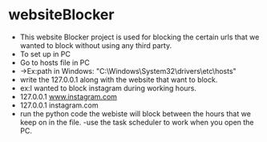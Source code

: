 # websiteBlocker
 - This website Blocker project is used for blocking the certain urls that we wanted to block without using any third party.
 - To set up in PC 
 - Go to hosts file in PC
 - ->Ex:path in Windows: "C:\Windows\System32\drivers\etc\hosts"
 - write the 127.0.0.1 along with the website that want to block.
 - ex:I wanted to block instagram during working hours.
 - 127.0.0.1 www.instagram.com 
- 127.0.0.1 instagram.com  
- run the python code the webiste will block between the hours that we keep on in the file. 
 -use the task scheduler to work when you open the PC.
